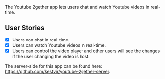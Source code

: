The Youtube 2gether app lets users chat and watch Youtube videos in real-time.

## User Stories

- [x] Users can chat in real-time.
- [x] Users can watch Youtube videos in real-time.
- [x] Users can control the video player and other users will see the changes if the user changing the video is host.

The server-side for this app can be found here: https://github.com/kestvir/youtube-2gether-server.
